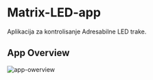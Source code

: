 # Matrix-LED-app
Aplikacija za kontrolisanje Adresabilne LED trake.

## App Overview

![app-owerview](https://github.com/DzoniCodec06/Matrix-LED-app/assets/60019990/a7ea25b7-3cc1-4179-81e1-8e89ca47dbf9)
